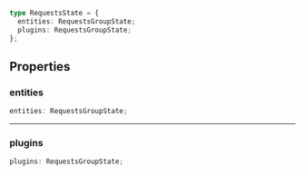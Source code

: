 ```ts
type RequestsState = {
  entities: RequestsGroupState;
  plugins: RequestsGroupState;
};
```

## Properties

### entities

```ts
entities: RequestsGroupState;
```

---

### plugins

```ts
plugins: RequestsGroupState;
```
